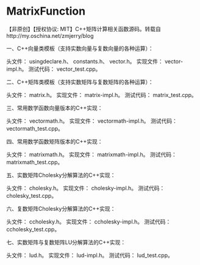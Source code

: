 # MatrixFunction
【非原创】【授权协议: MIT】C++矩阵计算相关函数源码。转载自http://my.oschina.net/zmjerry/blog

一、C++向量类模板（支持实数向量与复数向量的各种运算）：

头文件：
usingdeclare.h、
constants.h、
vector.h。
实现文件：
vector-impl.h。
测试代码：
vector_test.cpp。

二、C++矩阵类模板（支持实数矩阵与复数矩阵的各种运算）：

头文件：
matrix.h。
实现文件：
matrix-impl.h。
测试代码：
matrix_test.cpp。

三、常用数学函数向量版本的C++实现：

头文件：
vectormath.h。
实现文件：
vectormath-impl.h。
测试代码：
vectormath_test.cpp。

四、常用数学函数矩阵版本的C++实现：

头文件：
matrixmath.h。
实现文件：
matrixmath-impl.h。
测试代码：
matrixmath_test.cpp。

五、实数矩阵Cholesky分解算法的C++实现：

头文件：
cholesky.h。
实现文件：
cholesky-impl.h。
测试代码：
cholesky_test.cpp。

六、复数矩阵Cholesky分解算法的C++实现：

头文件：
ccholesky.h。
实现文件：
ccholesky-impl.h。
测试代码：
ccholesky_test.cpp。

七、实数矩阵与复数矩阵LU分解算法的C++实现：

头文件：
lud.h。
实现文件：
lud-impl.h。
测试代码：
lud_test.cpp。
